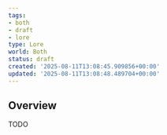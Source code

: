 ```yaml
---
tags:
- both
- draft
- lore
type: Lore
world: Both
status: draft
created: '2025-08-11T13:08:45.909856+00:00'
updated: '2025-08-11T13:08:48.489704+00:00'
---
```



## Overview

TODO
